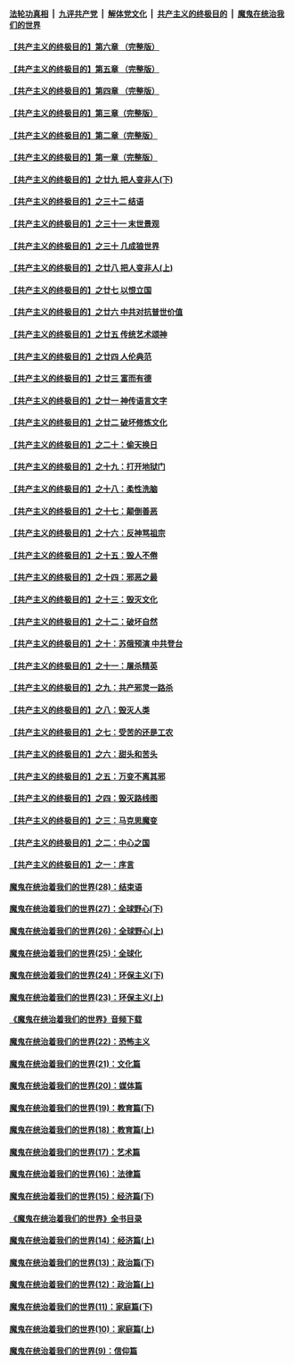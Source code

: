 

####  [法轮功真相](../../../../basic/blob/master/README.md?t=06281831) &nbsp;|&nbsp; [九评共产党](../../../../9ping.md/blob/master/README.md?t=06281831) &nbsp;|&nbsp; [解体党文化](../../../../jtdwh.md/blob/master/README.md?t=06281831)  &nbsp;|&nbsp; [共产主义的终极目的](../../../../gczydzjmd.md/blob/master/README.md?t=06281831) &nbsp;|&nbsp; [魔鬼在统治我们的世界](../../../../mgztzwmdsj.md/blob/master/README.md?t=06281831) 

#### [【共产主义的终极目的】第六章 （完整版）](../pages/nsc422/n11428913.md?t=06281831) 

#### [【共产主义的终极目的】第五章 （完整版）](../pages/nsc422/n11428912.md?t=06281831) 

#### [【共产主义的终极目的】第四章 （完整版）](../pages/nsc422/n11428907.md?t=06281831) 

#### [【共产主义的终极目的】第三章（完整版）](../pages/nsc422/n11428848.md?t=06281831) 

#### [【共产主义的终极目的】第二章（完整版）](../pages/nsc422/n11428831.md?t=06281831) 

#### [【共产主义的终极目的】第一章（完整版）](../pages/nsc422/n11417651.md?t=06281831) 

#### [【共产主义的终极目的】之廿九 把人变非人(下)](../pages/nsc422/n11344140.md?t=06281831) 

#### [【共产主义的终极目的】之三十二 结语](../pages/nsc422/n11360535.md?t=06281831) 

#### [【共产主义的终极目的】之三十一 末世景观](../pages/nsc422/n11351129.md?t=06281831) 

#### [【共产主义的终极目的】之三十 几成狼世界](../pages/nsc422/n11348280.md?t=06281831) 

#### [【共产主义的终极目的】之廿八 把人变非人(上)](../pages/nsc422/n11340492.md?t=06281831) 

#### [【共产主义的终极目的】之廿七 以恨立国](../pages/nsc422/n11336944.md?t=06281831) 

#### [【共产主义的终极目的】之廿六 中共对抗普世价值](../pages/nsc422/n11324785.md?t=06281831) 

#### [【共产主义的终极目的】之廿五 传统艺术颂神](../pages/nsc422/n11296396.md?t=06281831) 

#### [【共产主义的终极目的】之廿四 人伦典范](../pages/nsc422/n11296397.md?t=06281831) 

#### [【共产主义的终极目的】之廿三 富而有德](../pages/nsc422/n11283598.md?t=06281831) 

#### [【共产主义的终极目的】之廿一 神传语言文字](../pages/nsc422/n11263265.md?t=06281831) 

#### [【共产主义的终极目的】之廿二 破坏修炼文化](../pages/nsc422/n11245728.md?t=06281831) 

#### [【共产主义的终极目的】之二十：偷天换日](../pages/nsc422/n11238846.md?t=06281831) 

#### [【共产主义的终极目的】之十九：打开地狱门](../pages/nsc422/n11206376.md?t=06281831) 

#### [【共产主义的终极目的】之十八：柔性洗脑](../pages/nsc422/n11199994.md?t=06281831) 

#### [【共产主义的终极目的】之十七：颠倒善恶](../pages/nsc422/n11179782.md?t=06281831) 

#### [【共产主义的终极目的】之十六：反神骂祖宗](../pages/nsc422/n11166798.md?t=06281831) 

#### [【共产主义的终极目的】之十五：毁人不倦](../pages/nsc422/n11166792.md?t=06281831) 

#### [【共产主义的终极目的】之十四：邪恶之最](../pages/nsc422/n11150249.md?t=06281831) 

#### [【共产主义的终极目的】之十三：毁灭文化](../pages/nsc422/n11135227.md?t=06281831) 

#### [【共产主义的终极目的】之十二：破坏自然](../pages/nsc422/n11135214.md?t=06281831) 

#### [【共产主义的终极目的】之十：苏俄预演 中共登台](../pages/nsc422/n11118424.md?t=06281831) 

#### [【共产主义的终极目的】之十一：屠杀精英](../pages/nsc422/n11118442.md?t=06281831) 

#### [【共产主义的终极目的】之九：共产邪灵一路杀](../pages/nsc422/n11114139.md?t=06281831) 

#### [【共产主义的终极目的】之八：毁灭人类](../pages/nsc422/n11108503.md?t=06281831) 

#### [【共产主义的终极目的】之七：受苦的还是工农](../pages/nsc422/n11101809.md?t=06281831) 

#### [【共产主义的终极目的】之六：甜头和苦头](../pages/nsc422/n11096971.md?t=06281831) 

#### [【共产主义的终极目的】之五：万变不离其邪](../pages/nsc422/n11091285.md?t=06281831) 

#### [【共产主义的终极目的】之四：毁灭路线图](../pages/nsc422/n11086284.md?t=06281831) 

#### [【共产主义的终极目的】之三：马克思魔变](../pages/nsc422/n11061941.md?t=06281831) 

#### [【共产主义的终极目的】之二：中心之国](../pages/nsc422/n11047728.md?t=06281831) 

#### [【共产主义的终极目的】之一：序言](../pages/nsc422/n11086077.md?t=06281831) 

#### [魔鬼在统治着我们的世界(28)：结束语](../pages/nsc422/n10936246.md?t=06281831) 

#### [魔鬼在统治着我们的世界(27)：全球野心(下)](../pages/nsc422/n10928319.md?t=06281831) 

#### [魔鬼在统治着我们的世界(26)：全球野心(上)](../pages/nsc422/n10900318.md?t=06281831) 

#### [魔鬼在统治着我们的世界(25)：全球化](../pages/nsc422/n10788205.md?t=06281831) 

#### [魔鬼在统治着我们的世界(24)：环保主义(下)](../pages/nsc422/n10695307.md?t=06281831) 

#### [魔鬼在统治着我们的世界(23)：环保主义(上)](../pages/nsc422/n10688613.md?t=06281831) 

#### [《魔鬼在统治着我们的世界》音频下载](../pages/nsc422/n10635553.md?t=06281831) 

#### [魔鬼在统治着我们的世界(22)：恐怖主义](../pages/nsc422/n10614727.md?t=06281831) 

#### [魔鬼在统治着我们的世界(21)：文化篇](../pages/nsc422/n10597706.md?t=06281831) 

#### [魔鬼在统治着我们的世界(20)：媒体篇](../pages/nsc422/n10586579.md?t=06281831) 

#### [魔鬼在统治着我们的世界(19)：教育篇(下)](../pages/nsc422/n10564808.md?t=06281831) 

#### [魔鬼在统治着我们的世界(18)：教育篇(上)](../pages/nsc422/n10526970.md?t=06281831) 

#### [魔鬼在统治着我们的世界(17)：艺术篇](../pages/nsc422/n10499093.md?t=06281831) 

#### [魔鬼在统治着我们的世界(16)：法律篇](../pages/nsc422/n10485969.md?t=06281831) 

#### [魔鬼在统治着我们的世界(15)：经济篇(下)](../pages/nsc422/n10469975.md?t=06281831) 

#### [《魔鬼在统治着我们的世界》全书目录](../pages/nsc422/n10464261.md?t=06281831) 

#### [魔鬼在统治着我们的世界(14)：经济篇(上)](../pages/nsc422/n10457370.md?t=06281831) 

#### [魔鬼在统治着我们的世界(13)：政治篇(下)](../pages/nsc422/n10448270.md?t=06281831) 

#### [魔鬼在统治着我们的世界(12)：政治篇(上)](../pages/nsc422/n10444576.md?t=06281831) 

#### [魔鬼在统治着我们的世界(11)：家庭篇(下)](../pages/nsc422/n10440961.md?t=06281831) 

#### [魔鬼在统治着我们的世界(10)：家庭篇(上)](../pages/nsc422/n10435448.md?t=06281831) 

#### [魔鬼在统治着我们的世界(9)：信仰篇](../pages/nsc422/n10432159.md?t=06281831) 

